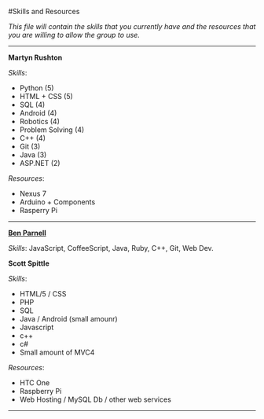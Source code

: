 #Skills and Resources

_This file will contain the skills that you currently have and the resources that
 you are willing to allow the group to use._

---

__Martyn Rushton__

_Skills_:
- Python (5)
- HTML + CSS (5)
- SQL (4)
- Android (4)
- Robotics (4)
- Problem Solving (4)
- C++ (4)
- Git (3)
- Java (3)
- ASP.NET (2)

_Resources_:
- Nexus 7
- Arduino + Components
- Rasperry Pi

---

__[Ben Parnell](http://github.com/benjaminparnell)__

_Skills_:
JavaScript, CoffeeScript, Java, Ruby, C++, Git, Web Dev.

__Scott Spittle__

_Skills_:
- HTML/5 / CSS
- PHP
- SQL
- Java / Android (small amounr)
- Javascript
- c++
- c#
- Small amount of MVC4

_Resources_:
- HTC One
- Raspberry Pi
- Web Hosting / MySQL Db / other web services

---
